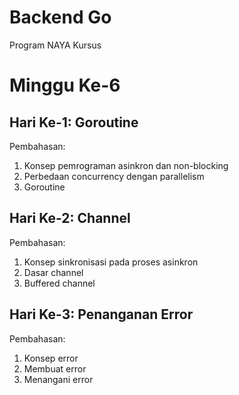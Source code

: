 # Backend Go
Program NAYA Kursus

# Minggu Ke-6
## Hari Ke-1: Goroutine
Pembahasan:
1. Konsep pemrograman asinkron dan non-blocking
2. Perbedaan concurrency dengan parallelism
3. Goroutine

## Hari Ke-2: Channel
Pembahasan:
1. Konsep sinkronisasi pada proses asinkron
2. Dasar channel
3. Buffered channel

## Hari Ke-3: Penanganan Error
Pembahasan:
1. Konsep error
2. Membuat error
3. Menangani error
